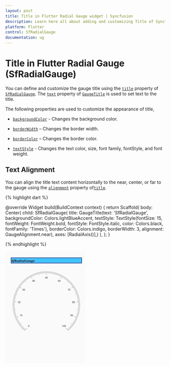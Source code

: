 ```yaml
---
layout: post
title: Title in Flutter Radial Gauge widget | Syncfusion
description: Learn here all about adding and customizing Title of Syncfusion Flutter Radial Gauge (SfRadialGauge) widget and more.
platform: Flutter
control: SfRadialGauge
documentation: ug
---
```


# Title in Flutter Radial Gauge (SfRadialGauge)

You can define and customize the gauge title using the [`title`](https://pub.dev/documentation/syncfusion_flutter_gauges/latest/gauges/SfRadialGauge/title.html) property of [`SfRadialGauge`](https://pub.dev/documentation/syncfusion_flutter_gauges/latest/gauges/SfRadialGauge-class.html). The [`text`](https://pub.dev/documentation/syncfusion_flutter_gauges/latest/gauges/GaugeTitle/text.html) property of [`GaugeTitle`](https://pub.dev/documentation/syncfusion_flutter_gauges/latest/gauges/GaugeTitle-class.html) is used to set text to the title.

The following properties are used to customize the appearance of title,

* [`backgroundColor`](https://pub.dev/documentation/syncfusion_flutter_gauges/latest/gauges/GaugeTitle/backgroundColor.html) - Changes the background color.

* [`borderWidth`](https://pub.dev/documentation/syncfusion_flutter_gauges/latest/gauges/GaugeTitle/borderWidth.html) – Changes the border width.

* [`borderColor`](https://pub.dev/documentation/syncfusion_flutter_gauges/latest/gauges/GaugeTitle/borderColor.html) – Changes the border color.

* [`textStyle`](https://pub.dev/documentation/syncfusion_flutter_gauges/latest/gauges/GaugeTitle/textStyle.html) - Changes the text color, size, font family, fontStyle, and font weight.

## Text Alignment

You can align the title text content horizontally to the near, center, or far to the gauge using the [`alignment`](https://pub.dev/documentation/syncfusion_flutter_gauges/latest/gauges/GaugeTitle/alignment.html) property of[`title`](https://pub.dev/documentation/syncfusion_flutter_gauges/latest/gauges/GaugeTitle-class.html).

{% highlight dart %} 

@override
Widget build(BuildContext context) {
  return Scaffold(
    body: Center(
     child: SfRadialGauge(
        title: GaugeTitle(text: 'SfRadialGauge', 
        backgroundColor: Colors.lightBlueAccent,
        textStyle: TextStyle(fontSize: 15, fontWeight: FontWeight.bold, 
         fontStyle: FontStyle.italic,
         color: Colors.black, fontFamily: 'Times'),
        borderColor: Colors.indigo, borderWidth: 3, 
           alignment: GaugeAlignment.near),
        axes: <RadialAxis>[RadialAxis()],)
    ),
  );
}


{% endhighlight %}

![Gauge title](images/title/gauge_title.jpg)